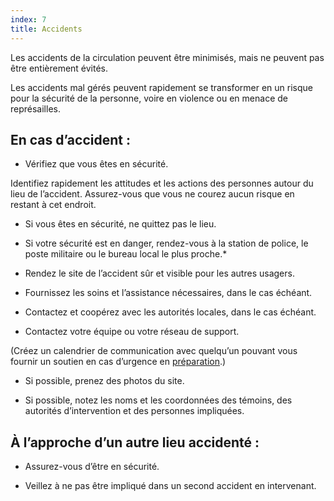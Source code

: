 ```yaml
---
index: 7
title: Accidents
---
```

Les accidents de la circulation peuvent être minimisés, mais ne peuvent pas être entièrement évités.

Les accidents mal gérés peuvent rapidement se transformer en un risque pour la sécurité de la personne, voire en violence ou en menace de représailles.

## En cas d’accident :

*   Vérifiez que vous êtes en sécurité.

Identifiez rapidement les attitudes et les actions des personnes autour du lieu de l’accident. Assurez-vous que vous ne courez aucun risque en restant à cet endroit.

*   Si vous êtes en sécurité, ne quittez pas le lieu.

* Si votre sécurité est en danger, rendez-vous à la station de police, le poste militaire ou le bureau local le plus proche.*

*   Rendez le site de l’accident sûr et visible pour les autres usagers.

*   Fournissez les soins et l’assistance nécessaires, dans le cas échéant.

*   Contactez et coopérez avec les autorités locales, dans le cas échéant.

*   Contactez votre équipe ou votre réseau de support.

(Créez un calendrier de communication avec quelqu’un pouvant vous fournir un soutien en cas d’urgence en [préparation](umbrella;//lesson/preparation).)

*   Si possible, prenez des photos du site.

*   Si possible, notez les noms et les coordonnées des témoins, des autorités d’intervention et des personnes impliquées.

## À l’approche d’un autre lieu accidenté :

*   Assurez-vous d’être en sécurité.

*   Veillez à ne pas être impliqué dans un second accident en intervenant.